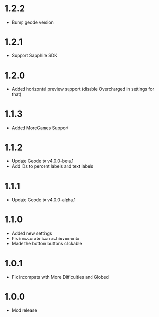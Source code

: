 # 1.2.2
- Bump geode version
# 1.2.1
- Support Sapphire SDK
# 1.2.0 
- Added horizontal preview support (disable Overcharged in settings for that)
# 1.1.3
- Added MoreGames Support
# 1.1.2 
- Update Geode to v4.0.0-beta.1
- Add IDs to percent labels and text labels
# 1.1.1
- Update Geode to v4.0.0-alpha.1
# 1.1.0
- Added new settings
- Fix inaccurate icon achievements
- Made the bottom buttons clickable
# 1.0.1 
- Fix incompats with More Difficulties and Globed
# 1.0.0
- Mod release
